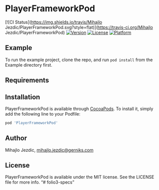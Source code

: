 # PlayerFrameworkPod

[![CI Status](https://img.shields.io/travis/Mihajlo Jezdic/PlayerFrameworkPod.svg?style=flat)](https://travis-ci.org/Mihajlo Jezdic/PlayerFrameworkPod)
[![Version](https://img.shields.io/cocoapods/v/PlayerFrameworkPod.svg?style=flat)](https://cocoapods.org/pods/PlayerFrameworkPod)
[![License](https://img.shields.io/cocoapods/l/PlayerFrameworkPod.svg?style=flat)](https://cocoapods.org/pods/PlayerFrameworkPod)
[![Platform](https://img.shields.io/cocoapods/p/PlayerFrameworkPod.svg?style=flat)](https://cocoapods.org/pods/PlayerFrameworkPod)

## Example

To run the example project, clone the repo, and run `pod install` from the Example directory first.

## Requirements

## Installation

PlayerFrameworkPod is available through [CocoaPods](https://cocoapods.org). To install
it, simply add the following line to your Podfile:

```ruby
pod 'PlayerFrameworkPod'
```

## Author

Mihajlo Jezdic, mihajlo.jezdic@gerniks.com

## License

PlayerFrameworkPod is available under the MIT license. See the LICENSE file for more info.
“# folio3-specs”
